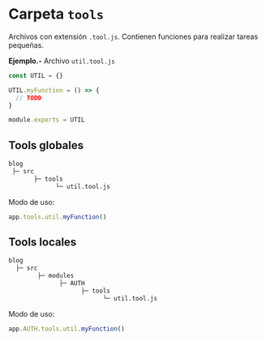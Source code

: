 # Carpeta `tools`

Archivos con extensión `.tool.js`. Contienen funciones para realizar tareas pequeñas.

**Ejemplo.-** Archivo `util.tool.js`

```js
const UTIL = {}

UTIL.myFunction = () => {
  // TODO
}

module.exports = UTIL
```

## Tools globales

```txt
blog
 ├─ src
       ├─ tools
             └─ util.tool.js
```

Modo de uso:
```js
app.tools.util.myFunction()
```

## Tools locales

```txt
blog
  ├─ src
        ├─ modules
              ├─ AUTH
                    ├─ tools
                          └─ util.tool.js
```

Modo de uso:
```js
app.AUTH.tools.util.myFunction()
```

